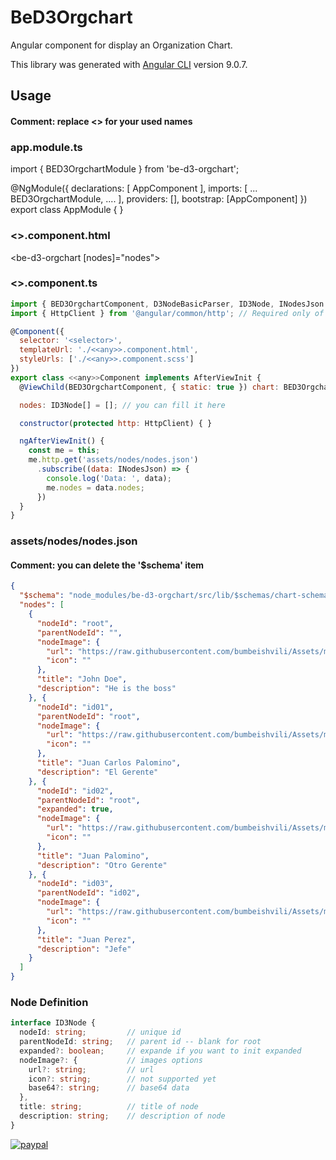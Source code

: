 # BeD3Orgchart

Angular component for display an Organization Chart.

This library was generated with [Angular CLI](https://github.com/angular/angular-cli) version 9.0.7.

## Usage

#### Comment: replace <<any>> for your used names


### app.module.ts

import { BED3OrgchartModule } from 'be-d3-orgchart';

@NgModule({
  declarations: [
    AppComponent
  ],
  imports: [
    ...
    BED3OrgchartModule,
    ....
  ],
  providers: [],
  bootstrap: [AppComponent] 
})
export class AppModule { }

### <<any>>.component.html

<be-d3-orgchart [nodes]="nodes"></be-d3-orgchart>

### <<any>>.component.ts
```js 
import { BED3OrgchartComponent, D3NodeBasicParser, ID3Node, INodesJson } from 'be-d3-orgchart';
import { HttpClient } from '@angular/common/http'; // Required only of nodes are requested via hhtp request

@Component({
  selector: '<selector>',
  templateUrl: './<<any>>.component.html',
  styleUrls: ['./<<any>>.component.scss'] 
})
export class <<any>>Component implements AfterViewInit {
  @ViewChild(BED3OrgchartComponent, { static: true }) chart: BED3OrgchartComponent;

  nodes: ID3Node[] = []; // you can fill it here

  constructor(protected http: HttpClient) { }

  ngAfterViewInit() {
    const me = this;
    me.http.get('assets/nodes/nodes.json')
      .subscribe((data: INodesJson) => {
        console.log('Data: ', data);
        me.nodes = data.nodes; 
      })
  }
}
```

### assets/nodes/nodes.json 
#### Comment: you can delete the '$schema' item
```json
{
  "$schema": "node_modules/be-d3-orgchart/src/lib/$schemas/chart-schema.json",
  "nodes": [
    {
      "nodeId": "root",
      "parentNodeId": "",
      "nodeImage": {
        "url": "https://raw.githubusercontent.com/bumbeishvili/Assets/master/Projects/D3/Organization%20Chart/cto.jpg",
        "icon": ""
      },
      "title": "John Doe",
      "description": "He is the boss"
    }, {
      "nodeId": "id01",
      "parentNodeId": "root",
      "nodeImage": {
        "url": "https://raw.githubusercontent.com/bumbeishvili/Assets/master/Projects/D3/Organization%20Chart/cto.jpg",
        "icon": ""
      },
      "title": "Juan Carlos Palomino",
      "description": "El Gerente"
    }, {
      "nodeId": "id02",
      "parentNodeId": "root",
      "expanded": true,
      "nodeImage": {
        "url": "https://raw.githubusercontent.com/bumbeishvili/Assets/master/Projects/D3/Organization%20Chart/cto.jpg",
        "icon": ""
      },
      "title": "Juan Palomino",
      "description": "Otro Gerente"
    }, {
      "nodeId": "id03",
      "parentNodeId": "id02",
      "nodeImage": {
        "url": "https://raw.githubusercontent.com/bumbeishvili/Assets/master/Projects/D3/Organization%20Chart/cto.jpg",
        "icon": ""
      },
      "title": "Juan Perez",
      "description": "Jefe"
    }
  ]
}
```

### Node Definition
```ts
interface ID3Node {
  nodeId: string;         // unique id
  parentNodeId: string;   // parent id -- blank for root
  expanded?: boolean;     // expande if you want to init expanded
  nodeImage?: {           // images options
    url?: string;         // url
    icon?: string;        // not supported yet
    base64?: string;      // base64 data
  },
  title: string;          // title of node
  description: string;    // description of node
}
```

[![paypal](https://www.paypalobjects.com/en_US/i/btn/btn_donateCC_LG.gif)](JKGBMDGD4Q9NC)

